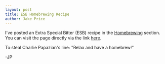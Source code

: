 ```yaml
---
layout: post
title: ESB Homebrewing Recipe 
author: Jake Price
---
```


I've posted an Extra Special Bitter (ESB) recipe in the [Homebrewing](https://jacobrprice.github.io/5-brewing.html) section. You can visit the page directly via the link [here](https://jacobrprice.github.io/pages/brewing_ESB.html). 

To steal Charlie Papazian's line: "Relax and have a homebrew!"

-JP